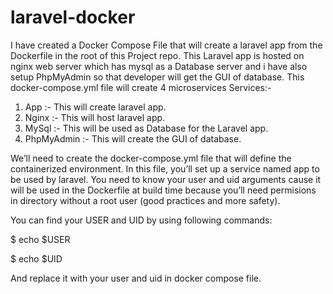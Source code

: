 # laravel-docker
I have created a Docker Compose File that will create a laravel app from the Dockerfile in the root of this Project repo. This Laravel app is hosted on nginx web server which has mysql as a Database server and i have also setup PhpMyAdmin so that developer will get the GUI of database.
This docker-compose.yml file will create 4 microservices
Services:-
1. App :- This will create laravel app.
2. Nginx :- This will host laravel app.
3. MySql :- This will be used as Database for the Laravel app.
4. PhpMyAdmin :- This will create the GUI of database.

We’ll need to create the docker-compose.yml file that will define the containerized environment. In this file, you’ll set up a service named app to be used by laravel. You need to know your user and uid arguments cause it will be used in the Dockerfile at build time because you’ll need permisions in directory without a root user (good practices and more safety).

You can find your USER and UID by using following commands:

$ echo $USER

$ echo $UID

And replace it with your user and uid in docker compose file.
